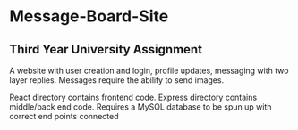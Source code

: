 # Message-Board-Site
## Third Year University Assignment

A website with user creation and login, profile updates, messaging with two layer replies. Messages require the ability to send images.

React directory contains frontend code.
Express directory contains middle/back end code. Requires a MySQL database to be spun up with correct end points connected
